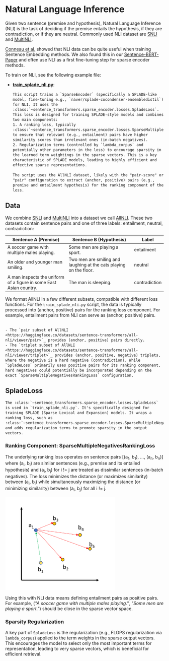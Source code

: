 # Natural Language Inference

Given two sentence (premise and hypothesis), Natural Language Inference (NLI) is the task of deciding if the premise entails the hypothesis, if they are contradiction, or if they are neutral. Commonly used NLI dataset are [SNLI](https://huggingface.co/datasets/stanfordnlp/snli) and [MultiNLI](https://huggingface.co/datasets/nyu-mll/multi_nli).

[Conneau et al.](https://arxiv.org/abs/1705.02364) showed that NLI data can be quite useful when training Sentence Embedding methods. We also found this in our [Sentence-BERT-Paper](https://arxiv.org/abs/1908.10084) and often use NLI as a first fine-tuning step for sparse encoder methods.

To train on NLI, see the following example file:

- **[train_splade_nli.py](train_splade_nli.py)**:
    ```{eval-rst}
    This script trains a `SparseEncoder` (specifically a SPLADE-like model, fine-tuning e.g., `naver/splade-cocondenser-ensembledistil`) for NLI. It uses the :class:`~sentence_transformers.sparse_encoder.losses.SpladeLoss`. This loss is designed for training SPLADE-style models and combines two main components:
    1. A ranking loss, typically :class:`~sentence_transformers.sparse_encoder.losses.SparseMultipleNegativesRankingLoss`, to ensure that relevant (e.g., entailment) pairs have higher similarity scores than irrelevant ones (in-batch negatives).
    2. Regularization terms (controlled by `lambda_corpus` and potentially other parameters in the loss) to encourage sparsity in the learned term weightings in the sparse vectors. This is a key characteristic of SPLADE models, leading to highly efficient and effective sparse representations.

    The script uses the AllNLI dataset, likely with the "pair-score" or "pair" configuration to extract (anchor, positive) pairs (e.g., premise and entailment hypothesis) for the ranking component of the loss.
    ```

## Data
We combine [SNLI](https://huggingface.co/datasets/stanfordnlp/snli) and [MultiNLI](https://huggingface.co/datasets/nyu-mll/multi_nli) into a dataset we call [AllNLI](https://huggingface.co/datasets/sentence-transformers/all-nli). These two datasets contain sentence pairs and one of three labels: entailment, neutral, contradiction:

| Sentence A (Premise) | Sentence B (Hypothesis) | Label |
| --- | --- | --- |
| A soccer game with multiple males playing. | Some men are playing a sport. | entailment |
| An older and younger man smiling. | Two men are smiling and laughing at the cats playing on the floor. | neutral |
| A man inspects the uniform of a figure in some East Asian country. | The man is sleeping. | contradiction |

We format AllNLI in a few different subsets, compatible with different loss functions. For the `train_splade_nli.py` script, the data is typically processed into (anchor, positive) pairs for the ranking loss component. For example, entailment pairs from NLI can serve as (anchor, positive) pairs.
```{eval-rst}

- The `pair subset of AllNLI <https://huggingface.co/datasets/sentence-transformers/all-nli/viewer/pair>`_ provides (anchor, positive) pairs directly.
- The `triplet subset of AllNLI <https://huggingface.co/datasets/sentence-transformers/all-nli/viewer/triplet>`_ provides (anchor, positive, negative) triplets, where the negative is a hard negative (contradiction). While `SpladeLoss` primarily uses positive pairs for its ranking component, hard negatives could potentially be incorporated depending on the exact `SparseMultipleNegativesRankingLoss` configuration.
```

## SpladeLoss

```{eval-rst}
The :class:`~sentence_transformers.sparse_encoder.losses.SpladeLoss` is used in `train_splade_nli.py`. It's specifically designed for training SPLADE (Sparse Lexical and Expansion) models. It wraps a ranking loss, such as :class:`~sentence_transformers.sparse_encoder.losses.SparseMultipleNegativesRankingLoss`, and adds regularization terms to promote sparsity in the output vectors.
```

### Ranking Component: SparseMultipleNegativesRankingLoss
The underlying ranking loss operates on sentence pairs [(a<sub>1</sub>, b<sub>1</sub>), ..., (a<sub>n</sub>, b<sub>n</sub>)] where (a<sub>i</sub>, b<sub>i</sub>) are similar sentences (e.g., premise and its entailed hypothesis) and (a<sub>i</sub>, b<sub>j</sub>) for i != j are treated as dissimilar sentences (in-batch negatives). The loss minimizes the distance (or maximizes similarity) between (a<sub>i</sub>, b<sub>i</sub>) while simultaneously maximizing the distance (or minimizing similarity) between (a<sub>i</sub>, b<sub>j</sub>) for all i != j.

<img src="https://raw.githubusercontent.com/UKPLab/sentence-transformers/master/docs/img/MultipleNegativeRankingLoss.png" alt="SBERT MultipleNegativeRankingLoss" width="350"/>

Using this with NLI data means defining entailment pairs as positive pairs. For example, (*"A soccer game with multiple males playing."*, *"Some men are playing a sport."*) should be close in the sparse vector space.

### Sparsity Regularization
A key part of `SpladeLoss` is the regularization (e.g., FLOPS regularization via `lambda_corpus`) applied to the term weights in the sparse output vectors. This encourages the model to select only the most important terms for representation, leading to very sparse vectors, which is beneficial for efficient retrieval.
